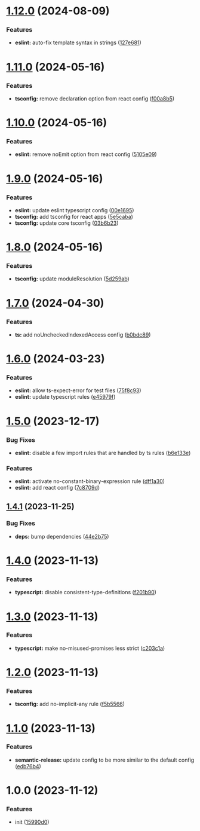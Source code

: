 # [1.12.0](https://github.com/TimoBechtel/style/compare/v1.11.0...v1.12.0) (2024-08-09)


### Features

* **eslint:** auto-fix template syntax in strings ([127e681](https://github.com/TimoBechtel/style/commit/127e68135217799fbe93de896ef191a508b81fcd))

# [1.11.0](https://github.com/TimoBechtel/style/compare/v1.10.0...v1.11.0) (2024-05-16)


### Features

* **tsconfig:** remove declaration option from react config ([f00a8b5](https://github.com/TimoBechtel/style/commit/f00a8b58363ad6584d774abf03dbcb496392fd06))

# [1.10.0](https://github.com/TimoBechtel/style/compare/v1.9.0...v1.10.0) (2024-05-16)


### Features

* **eslint:** remove noEmit option from react config ([5105e09](https://github.com/TimoBechtel/style/commit/5105e0985d25eecd608db4a173ecfa56f6b9a614))

# [1.9.0](https://github.com/TimoBechtel/style/compare/v1.8.0...v1.9.0) (2024-05-16)


### Features

* **eslint:** update eslint typescript config ([00e1695](https://github.com/TimoBechtel/style/commit/00e1695a1598540a06716b27084163b1a63cefe3))
* **tsconfig:** add tsconfig for react apps ([5e5caba](https://github.com/TimoBechtel/style/commit/5e5cabad3e9f72e4fe77806881eec142d98537de))
* **tsconfig:** update core tsconfig ([03b6b23](https://github.com/TimoBechtel/style/commit/03b6b239d58940d789873bff8b9d071c0ed0f77e))

# [1.8.0](https://github.com/TimoBechtel/style/compare/v1.7.0...v1.8.0) (2024-05-16)


### Features

* **tsconfig:** update moduleResolution ([5d259ab](https://github.com/TimoBechtel/style/commit/5d259abdbd84887e473886145d0abe51a5b480b4))

# [1.7.0](https://github.com/TimoBechtel/style/compare/v1.6.0...v1.7.0) (2024-04-30)


### Features

* **ts:** add noUncheckedIndexedAccess config ([b0bdc89](https://github.com/TimoBechtel/style/commit/b0bdc89a1b9820325d13358ff13050e1221d1fa9))

# [1.6.0](https://github.com/TimoBechtel/style/compare/v1.5.0...v1.6.0) (2024-03-23)


### Features

* **eslint:** allow ts-expect-error for test files ([75f8c93](https://github.com/TimoBechtel/style/commit/75f8c936cbd64dd2ded9b854e32770a7606a35a6))
* **eslint:** update typescript rules ([e45979f](https://github.com/TimoBechtel/style/commit/e45979f569c64d80ee6329d8e97f70b2e3c146ca))

# [1.5.0](https://github.com/TimoBechtel/style/compare/v1.4.1...v1.5.0) (2023-12-17)


### Bug Fixes

* **eslint:** disable a few import rules that are handled by ts rules ([b6e133e](https://github.com/TimoBechtel/style/commit/b6e133ef11f778e132b0e2ae9074cf50dac9d7b1))


### Features

* **eslint:** activate no-constant-binary-expression rule ([dff1a30](https://github.com/TimoBechtel/style/commit/dff1a30f760405fbbd52ab2675fb7ceb1a22cde0))
* **eslint:** add react config ([7c8709d](https://github.com/TimoBechtel/style/commit/7c8709df9c1d4ea354cc8783a616ad414611712e))

## [1.4.1](https://github.com/TimoBechtel/style/compare/v1.4.0...v1.4.1) (2023-11-25)


### Bug Fixes

* **deps:** bump dependencies ([44e2b75](https://github.com/TimoBechtel/style/commit/44e2b7596a98aae1c2c004aea46f4fc88917ec41))

# [1.4.0](https://github.com/TimoBechtel/style/compare/v1.3.0...v1.4.0) (2023-11-13)


### Features

* **typescript:** disable consistent-type-definitions ([f201b90](https://github.com/TimoBechtel/style/commit/f201b90449cc27afe9b8690a00ef5f13628a782d))

# [1.3.0](https://github.com/TimoBechtel/style/compare/v1.2.0...v1.3.0) (2023-11-13)


### Features

* **typescript:** make no-misused-promises less strict ([c203c1a](https://github.com/TimoBechtel/style/commit/c203c1a065a6bad30557758e3a75239760fa1f80))

# [1.2.0](https://github.com/TimoBechtel/style/compare/v1.1.0...v1.2.0) (2023-11-13)


### Features

* **tsconfig:** add no-implicit-any rule ([f5b5566](https://github.com/TimoBechtel/style/commit/f5b55665fae229f4a84d30847ea4b91004596d18))

# [1.1.0](https://github.com/TimoBechtel/style/compare/v1.0.0...v1.1.0) (2023-11-13)


### Features

* **semantic-release:** update config to be more similar to the default config ([edb76b4](https://github.com/TimoBechtel/style/commit/edb76b4cb6d2e39c63c3829149084288886f3e68))

# 1.0.0 (2023-11-12)


### Features

* init ([15990d0](https://github.com/TimoBechtel/style/commit/15990d013e7afdc7eeb1b888fc13564db64e278d))
